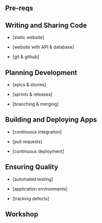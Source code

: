 

## Pre-reqs

## Writing and Sharing Code

- [static website]

- [website with API & database]

- [git & github]

## Planning Development

- [epics & stories]

- [sprints & releases]

- [branching & merging]

## Building and Deploying Apps

- [continuous integration]

- [pull requests]

- [continuous deployment]


## Ensuring Quality

- [automated testing]

- [application environments]

- [tracking defects]


## Workshop
